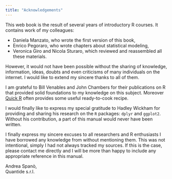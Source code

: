 ```yaml
---
title: "Acknowledgements"
---
```


This web book is the result of several years of introductory R courses. It contains work of my colleagues: 

 - Daniela Manzato, who wrote the first version of this book,
 - Enrico Pegoraro, who wrote chapters about statistical modeling,
 - Veronica Giro and Nicola Sturaro, which reviewed and reassembled all these materials.

However, it would not have been possible without the sharing of knowledge, information, ideas, doubts and even criticisms of many individuals on the internet. I would like to extend my sincere thanks to all of them.

I am grateful to Bill Venables and John Chambers for their publications on R that provided solid foundations to my knowledge on this subject. Moreover [Quick R](http://www.statmethods.net/) often provides some useful ready-to-cook recipe.

I would finally like to express my special gratitude to Hadley Wickham for providing and sharing his research on the `R` packages: `dplyr` and `ggplot2`. Without his contribution, a part of this manual would never have been written.

I finally express my sincere excuses to all researchers and R enthusiasts I have borrowed any knowledge from without mentioning them. This was not intentional, simply I had not always tracked my sources. If this is the case, please contact me directly and I will be more than happy to include any appropriate reference in this manual.

Andrea Spanò,  
Quantide s.r.l.

